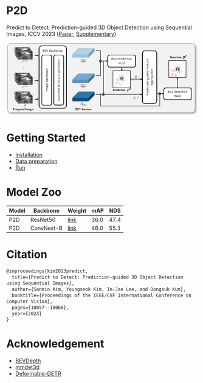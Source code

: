 # P2D

Predict to Detect: Prediction-guided 3D Object Detection using Sequential Images, ICCV 2023 ([Paper](https://openaccess.thecvf.com/content/ICCV2023/papers/Kim_Predict_to_Detect_Prediction-guided_3D_Object_Detection_using_Sequential_Images_ICCV_2023_paper.pdf), [Supplementary](https://openaccess.thecvf.com/content/ICCV2023/supplemental/Kim_Predict_to_Detect_ICCV_2023_supplemental.pdf))

<img src="figs/architecture.png" width="1000">

# Getting Started
- [Installation](docs/install.md)
- [Data preparation](docs/data_preparation.md)
- [Run](docs/run.md)


# Model Zoo
|Model | Backbone | Weight| mAP | NDS|
| - | - | - | -| -|
| P2D| ResNet50 |[link](https://drive.google.com/file/d/1Cj6Dwvs6hS6iUKhZEpPfScs8t7Eh4_9G/view?usp=sharing) | 36.0 | 47.4 |
| P2D| ConvNext-B | [link](https://drive.google.com/file/d/1r_dCbGEQX4HmABag8EuET6J1hnUMIONX/view?usp=sharing) | 46.0 | 55.1 |
# Citation
```
@inproceedings{kim2023predict,
  title={Predict to Detect: Prediction-guided 3D Object Detection using Sequential Images},
  author={Sanmin Kim, Youngseok Kim, In-Jae Lee, and Dongsuk Kum},
  booktitle={Proceedings of the IEEE/CVF International Conference on Computer Vision},
  pages={18057--18066},
  year={2023}
}
```
# Acknowledgement
- [BEVDepth](https://github.com/Megvii-BaseDetection/BEVDepth)
- [mmdet3d](https://github.com/open-mmlab/mmdetection3d)
- [Deformable-DETR](https://github.com/fundamentalvision/Deformable-DETR)
